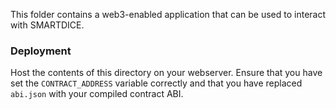 This folder contains a web3-enabled application that can be used to interact with SMARTDICE.

### Deployment

Host the contents of this directory on your webserver. Ensure that you have set the `CONTRACT_ADDRESS` variable correctly and that you have replaced `abi.json` with your compiled contract ABI.
